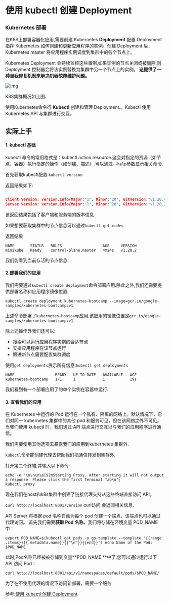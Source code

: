 # 使用 kubectl 创建 Deployment

### Kubernetes 部署

在K8S上部署容器化应用,需要创建 Kubernetes **Deployment** 配置.Deployment 指挥 Kubernetes 如何创建和更新应用程序的实例。创建 Deployment 后，Kubernetes master 将应用程序实例调度到集群中的各个节点上。

Kubernetes Deployment 会持续监控这些事例,如果实例的节点关闭或被删除,则 Deployment 控制器会将该实例替换为集群中另一个节点上的实例。 **这提供了一种自我修复机制来解决机器故障维护问题。**

![img](https://d33wubrfki0l68.cloudfront.net/8700a7f5f0008913aa6c25a1b26c08461e4947c7/cfc2c/docs/tutorials/kubernetes-basics/public/images/module_02_first_app.svg)

K8S集群概况如上图.

使用Kubernetes命令行 **Kubectl** 创建和管理 Deployment.。Kubectl 使用 Kubernetes API 与集群进行交互。

## 实际上手

#### 1. kubectl 基础

kubectl 命令的常用格式是：kubectl action resource.这会对指定的资源（如节点、容器）执行指定的操作（如创建、描述）.可以通过`--help`参数显示相关命令.

首先获取kubectl配置:`kubectl version`

返回结果如下:

```json

Client Version: version.Info{Major:"1", Minor:"20", GitVersion:"v1.20.4", GitCommit:"e87da0bd6e03ec3fea7933c4b5263d151aafd07c", GitTreeState:"clean", BuildDate:"2021-02-18T16:12:00Z", GoVersion:"go1.15.8", Compiler:"gc", Platform:"linux/amd64"}
Server Version: version.Info{Major:"1", Minor:"20", GitVersion:"v1.20.2", GitCommit:"faecb196815e248d3ecfb03c680a4507229c2a56", GitTreeState:"clean", BuildDate:"2021-01-13T13:20:00Z", GoVersion:"go1.15.5", Compiler:"gc", Platform:"linux/amd64"}

```

该返回结果包括了客户端和服务端的版本信息.

如果想要获取集群中的节点信息可以通过`kubectl get nodes`

返回结果

```
NAME       STATUS   ROLES                  AGE     VERSION
minikube   Ready    control-plane,master   4m24s   v1.20.2
```

我们能看到当前存活的节点信息.

#### 2.部署我们的应用

我们需要通过`kubectl create deployment`命令部署应用.除此之外,我们还需要提供部署名称和应用程序镜像位置.

`kubectl create deployment kubernetes-bootcamp --image=gcr.io/google-samples/kubernetes-bootcamp:v1`

上述命令部署了`kubernetes-bootcamp`应用,该应用的镜像位置是`gcr.io/google-samples/kubernetes-bootcamp:v1`

除上述操作外我们还可以:

- 搜索可以运行应用程序实例的合适节点
- 安排应用程序在该节点运行
- 跟进新节点需要配置集群调度



使用`get deployments`展示所有信息:`kubectl get deployments`

```
NAME                  READY   UP-TO-DATE   AVAILABLE   AGE
kubernetes-bootcamp   1/1     1            1           19s
```

我们看到有一个部署应用了的单个实例在容器中运行.

#### 3. 查看我们的应用

在 Kubernetes 中运行的 Pod 运行在一个私有、隔离的网络上。默认情况下，它们对同一 kubernetes 集群中的其他 pod 和服务可见，但在该网络之外不可见。当我们使用 kubectl 时，我们通过 API 端点进行交互以与我们的应用程序进行通信。

我们需要使用其他选项去暴露我们的应用到kubernetes 集群外.

`kubectl`命令能创建代理去帮助我们把通信转发到集群外.

打开第二个终端,并输入以下命令:

```
echo -e "\n\n\n\e[92mStarting Proxy. After starting it will not output a response. Please click the first Terminal Tab\n"; 
kubectl proxy
```

现在我们在host和k8s集群中创建了链接代理支持从这些终端直接访问 API。

`curl http://localhost:8001/version` curl访问,会返回相关信息.

API Server 将根据 pod 名称自动为每个 pod 创建一个端点，该端点也可以通过代理访问。 首先我们需要**获取 Pod 名称**，我们将存储在环境变量 POD_NAME 中：

```
export POD_NAME=$(kubectl get pods -o go-template --template '{{range .items}}{{.metadata.name}}{{"\n"}}{{end}}') echo Name of the Pod: $POD_NAME
```

此时,Pod名称已经被被存储到变量**POD_NAME **中了,您可以通过运行以下 API 访问 Pod：

```
curl http://localhost:8001/api/v1/namespaces/default/pods/$POD_NAME/
```

为了在不使用代理的情况下访问新部署，需要一个服务







参考:[使用 kubectl 创建 Deployment](https://kubernetes.io/zh-cn/docs/tutorials/kubernetes-basics/deploy-app/deploy-intro/)